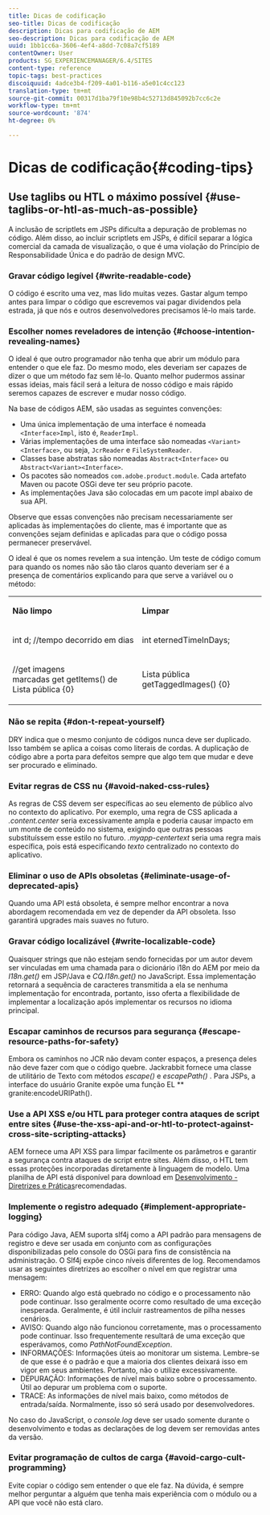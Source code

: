 ```yaml
---
title: Dicas de codificação
seo-title: Dicas de codificação
description: Dicas para codificação de AEM
seo-description: Dicas para codificação de AEM
uuid: 1bb1cc6a-3606-4ef4-a8dd-7c08a7cf5189
contentOwner: User
products: SG_EXPERIENCEMANAGER/6.4/SITES
content-type: reference
topic-tags: best-practices
discoiquuid: 4adce3b4-f209-4a01-b116-a5e01c4cc123
translation-type: tm+mt
source-git-commit: 00317d1ba79f10e98b4c52713d845092b7cc6c2e
workflow-type: tm+mt
source-wordcount: '874'
ht-degree: 0%

---
```



# Dicas de codificação{#coding-tips}

## Use taglibs ou HTL o máximo possível {#use-taglibs-or-htl-as-much-as-possible}

A inclusão de scriptlets em JSPs dificulta a depuração de problemas no código. Além disso, ao incluir scriptlets em JSPs, é difícil separar a lógica comercial da camada de visualização, o que é uma violação do Princípio de Responsabilidade Única e do padrão de design MVC.

### Gravar código legível {#write-readable-code}

O código é escrito uma vez, mas lido muitas vezes. Gastar algum tempo antes para limpar o código que escrevemos vai pagar dividendos pela estrada, já que nós e outros desenvolvedores precisamos lê-lo mais tarde.

### Escolher nomes reveladores de intenção {#choose-intention-revealing-names}

O ideal é que outro programador não tenha que abrir um módulo para entender o que ele faz. Do mesmo modo, eles deveriam ser capazes de dizer o que um método faz sem lê-lo. Quanto melhor pudermos assinar essas ideias, mais fácil será a leitura de nosso código e mais rápido seremos capazes de escrever e mudar nosso código.

Na base de códigos AEM, são usadas as seguintes convenções:


* Uma única implementação de uma interface é nomeada `<Interface>Impl`, isto é, `ReaderImpl`.
* Várias implementações de uma interface são nomeadas `<Variant><Interface>`, ou seja, `JcrReader` e `FileSystemReader`.
* Classes base abstratas são nomeadas `Abstract<Interface>` ou `Abstract<Variant><Interface>`.
* Os pacotes são nomeados `com.adobe.product.module`.  Cada artefato Maven ou pacote OSGi deve ter seu próprio pacote.
* As implementações Java são colocadas em um pacote impl abaixo de sua API.


Observe que essas convenções não precisam necessariamente ser aplicadas às implementações do cliente, mas é importante que as convenções sejam definidas e aplicadas para que o código possa permanecer preservável.

O ideal é que os nomes revelem a sua intenção. Um teste de código comum para quando os nomes não são tão claros quanto deveriam ser é a presença de comentários explicando para que serve a variável ou o método:

<table> 
 <tbody> 
  <tr> 
   <td><p><strong>Não limpo</strong></p> </td> 
   <td><p><strong>Limpar</strong></p> </td> 
  </tr> 
  <tr> 
   <td><p>int d; //tempo decorrido em dias</p> </td> 
   <td><p>int eternedTimeInDays;</p> </td> 
  </tr> 
  <tr> 
   <td><p>//get imagens<br /> marcadas get getItems() de Lista pública {0}</p> </td> 
   <td><p>Lista pública getTaggedImages() {0}</p> </td> 
  </tr> 
 </tbody> 
</table>

### Não se repita  {#don-t-repeat-yourself}

DRY indica que o mesmo conjunto de códigos nunca deve ser duplicado. Isso também se aplica a coisas como literais de cordas. A duplicação de código abre a porta para defeitos sempre que algo tem que mudar e deve ser procurado e eliminado.

### Evitar regras de CSS nu {#avoid-naked-css-rules}

As regras de CSS devem ser específicas ao seu elemento de público alvo no contexto do aplicativo. Por exemplo, uma regra de CSS aplicada a *.content.center* seria excessivamente ampla e poderia causar impacto em um monte de conteúdo no sistema, exigindo que outras pessoas substituíssem esse estilo no futuro. *.myapp-centertext* seria uma regra mais específica, pois está especificando *texto* centralizado no contexto do aplicativo.

### Eliminar o uso de APIs obsoletas {#eliminate-usage-of-deprecated-apis}

Quando uma API está obsoleta, é sempre melhor encontrar a nova abordagem recomendada em vez de depender da API obsoleta. Isso garantirá upgrades mais suaves no futuro.

### Gravar código localizável {#write-localizable-code}

Quaisquer strings que não estejam sendo fornecidas por um autor devem ser vinculadas em uma chamada para o dicionário i18n do AEM por meio da *I18n.get()* em JSP/Java e *CQ.I18n.get()* no JavaScript. Essa implementação retornará a sequência de caracteres transmitida a ela se nenhuma implementação for encontrada, portanto, isso oferta a flexibilidade de implementar a localização após implementar os recursos no idioma principal.

### Escapar caminhos de recursos para segurança {#escape-resource-paths-for-safety}

Embora os caminhos no JCR não devam conter espaços, a presença deles não deve fazer com que o código quebre. Jackrabbit fornece uma classe de utilitário de Texto com métodos *escape()* e *escapePath()* . Para JSPs, a interface do usuário Granite expõe uma função EL ** granite:encodeURIPath().

### Use a API XSS e/ou HTL para proteger contra ataques de script entre sites {#use-the-xss-api-and-or-htl-to-protect-against-cross-site-scripting-attacks}

AEM fornece uma API XSS para limpar facilmente os parâmetros e garantir a segurança contra ataques de script entre sites. Além disso, o HTL tem essas proteções incorporadas diretamente à linguagem de modelo. Uma planilha de API está disponível para download em [Desenvolvimento - Diretrizes e Práticas](/help/sites-developing/dev-guidelines-bestpractices.md)recomendadas.

### Implemente o registro adequado {#implement-appropriate-logging}

Para código Java, AEM suporta slf4j como a API padrão para mensagens de registro e deve ser usada em conjunto com as configurações disponibilizadas pelo console do OSGi para fins de consistência na administração. O Slf4j expõe cinco níveis diferentes de log. Recomendamos usar as seguintes diretrizes ao escolher o nível em que registrar uma mensagem:

* ERRO: Quando algo está quebrado no código e o processamento não pode continuar. Isso geralmente ocorre como resultado de uma exceção inesperada. Geralmente, é útil incluir rastreamentos de pilha nesses cenários.
* AVISO: Quando algo não funcionou corretamente, mas o processamento pode continuar. Isso frequentemente resultará de uma exceção que esperávamos, como *PathNotFoundException*.
* INFORMAÇÕES: Informações úteis ao monitorar um sistema. Lembre-se de que esse é o padrão e que a maioria dos clientes deixará isso em vigor em seus ambientes. Portanto, não o utilize excessivamente.
* DEPURAÇÃO: Informações de nível mais baixo sobre o processamento. Útil ao depurar um problema com o suporte.
* TRACE: As informações de nível mais baixo, como métodos de entrada/saída. Normalmente, isso só será usado por desenvolvedores.

No caso do JavaScript, o *console.log* deve ser usado somente durante o desenvolvimento e todas as declarações de log devem ser removidas antes da versão.

### Evitar programação de cultos de carga {#avoid-cargo-cult-programming}

Evite copiar o código sem entender o que ele faz. Na dúvida, é sempre melhor perguntar a alguém que tenha mais experiência com o módulo ou a API que você não está claro.
